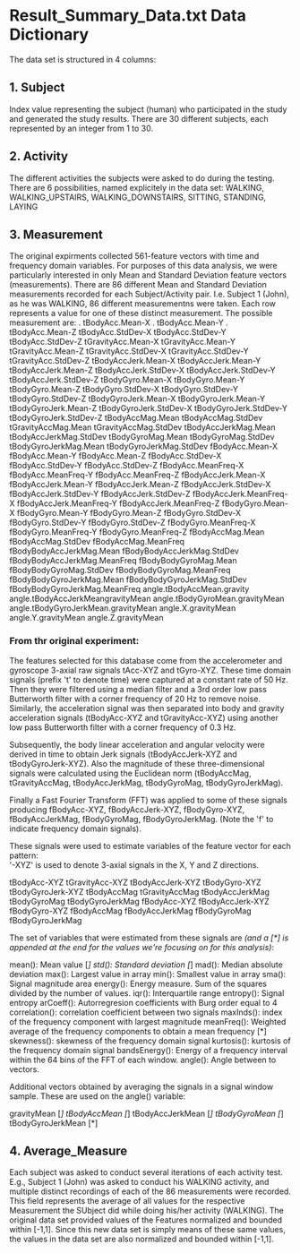# Result_Summary_Data.txt Data Dictionary

The data set is structured in 4 columns:

## 1. Subject
 Index value representing the subject (human) who participated in the study and generated the study results.
 There are 30 different subjects, each represented by an integer from 1 to 30.

## 2. Activity
 The different activities the subjects were asked to do during the testing. There are 6 possibilities, named explicitely in the data set:
 WALKING, WALKING_UPSTAIRS, WALKING_DOWNSTAIRS, SITTING, STANDING, LAYING

## 3. Measurement
 The original expirments collected 561-feature vectors with time and frequency domain variables. For purposes of this data analysis, we were particularly interested in only Mean and Standard Deviation feature vectors (measurements). There are 86 different Mean and Standard Deviation measurements recorded for each Subject/Activity pair. I.e. Subject 1 (John), as he was WALKING, 86 different measurementns were taken. Each row represents a value for one of these distinct measurement. The possible measurement are:
. tBodyAcc.Mean-X
. tBodyAcc.Mean-Y
. tBodyAcc.Mean-Z
    tBodyAcc.StdDev-X
    tBodyAcc.StdDev-Y
    tBodyAcc.StdDev-Z
    tGravityAcc.Mean-X
    tGravityAcc.Mean-Y
    tGravityAcc.Mean-Z
    tGravityAcc.StdDev-X
    tGravityAcc.StdDev-Y
    tGravityAcc.StdDev-Z
    tBodyAccJerk.Mean-X
    tBodyAccJerk.Mean-Y
    tBodyAccJerk.Mean-Z
    tBodyAccJerk.StdDev-X
    tBodyAccJerk.StdDev-Y
    tBodyAccJerk.StdDev-Z
    tBodyGyro.Mean-X
    tBodyGyro.Mean-Y
    tBodyGyro.Mean-Z
    tBodyGyro.StdDev-X
    tBodyGyro.StdDev-Y
    tBodyGyro.StdDev-Z
    tBodyGyroJerk.Mean-X
    tBodyGyroJerk.Mean-Y
    tBodyGyroJerk.Mean-Z
    tBodyGyroJerk.StdDev-X
    tBodyGyroJerk.StdDev-Y
    tBodyGyroJerk.StdDev-Z
    tBodyAccMag.Mean
    tBodyAccMag.StdDev
    tGravityAccMag.Mean
    tGravityAccMag.StdDev
    tBodyAccJerkMag.Mean
    tBodyAccJerkMag.StdDev
    tBodyGyroMag.Mean
    tBodyGyroMag.StdDev
    tBodyGyroJerkMag.Mean
    tBodyGyroJerkMag.StdDev
    fBodyAcc.Mean-X
    fBodyAcc.Mean-Y
    fBodyAcc.Mean-Z
    fBodyAcc.StdDev-X
    fBodyAcc.StdDev-Y
    fBodyAcc.StdDev-Z
    fBodyAcc.MeanFreq-X
    fBodyAcc.MeanFreq-Y
    fBodyAcc.MeanFreq-Z
    fBodyAccJerk.Mean-X
    fBodyAccJerk.Mean-Y
    fBodyAccJerk.Mean-Z
    fBodyAccJerk.StdDev-X
    fBodyAccJerk.StdDev-Y
    fBodyAccJerk.StdDev-Z
    fBodyAccJerk.MeanFreq-X
    fBodyAccJerk.MeanFreq-Y
    fBodyAccJerk.MeanFreq-Z
    fBodyGyro.Mean-X
    fBodyGyro.Mean-Y
    fBodyGyro.Mean-Z
    fBodyGyro.StdDev-X
    fBodyGyro.StdDev-Y
    fBodyGyro.StdDev-Z
    fBodyGyro.MeanFreq-X
    fBodyGyro.MeanFreq-Y
    fBodyGyro.MeanFreq-Z
    fBodyAccMag.Mean
    fBodyAccMag.StdDev
    fBodyAccMag.MeanFreq
    fBodyBodyAccJerkMag.Mean
    fBodyBodyAccJerkMag.StdDev
    fBodyBodyAccJerkMag.MeanFreq
    fBodyBodyGyroMag.Mean
    fBodyBodyGyroMag.StdDev
    fBodyBodyGyroMag.MeanFreq
    fBodyBodyGyroJerkMag.Mean
    fBodyBodyGyroJerkMag.StdDev
    fBodyBodyGyroJerkMag.MeanFreq
    angle.tBodyAccMean.gravity
    angle.tBodyAccJerkMeangravityMean
    angle.tBodyGyroMean.gravityMean
    angle.tBodyGyroJerkMean.gravityMean
    angle.X.gravityMean
    angle.Y.gravityMean
    angle.Z.gravityMean
    
### From thr original experiment: 
The features selected for this database come from the accelerometer and gyroscope 3-axial raw signals tAcc-XYZ and tGyro-XYZ. These time domain signals (prefix 't' to denote time) were captured at a constant rate of 50 Hz. Then they were filtered using a median filter and a 3rd order low pass Butterworth filter with a corner frequency of 20 Hz to remove noise. Similarly, the acceleration signal was then separated into body and gravity acceleration signals (tBodyAcc-XYZ and tGravityAcc-XYZ) using another low pass Butterworth filter with a corner frequency of 0.3 Hz. 

Subsequently, the body linear acceleration and angular velocity were derived in time to obtain Jerk signals (tBodyAccJerk-XYZ and tBodyGyroJerk-XYZ). Also the magnitude of these three-dimensional signals were calculated using the Euclidean norm (tBodyAccMag, tGravityAccMag, tBodyAccJerkMag, tBodyGyroMag, tBodyGyroJerkMag). 

Finally a Fast Fourier Transform (FFT) was applied to some of these signals producing fBodyAcc-XYZ, fBodyAccJerk-XYZ, fBodyGyro-XYZ, fBodyAccJerkMag, fBodyGyroMag, fBodyGyroJerkMag. (Note the 'f' to indicate frequency domain signals). 

These signals were used to estimate variables of the feature vector for each pattern:  
'-XYZ' is used to denote 3-axial signals in the X, Y and Z directions.

tBodyAcc-XYZ
tGravityAcc-XYZ
tBodyAccJerk-XYZ
tBodyGyro-XYZ
tBodyGyroJerk-XYZ
tBodyAccMag
tGravityAccMag
tBodyAccJerkMag
tBodyGyroMag
tBodyGyroJerkMag
fBodyAcc-XYZ
fBodyAccJerk-XYZ
fBodyGyro-XYZ
fBodyAccMag
fBodyAccJerkMag
fBodyGyroMag
fBodyGyroJerkMag

The set of variables that were estimated from these signals are _(and a [*] is appended at the end for the values we're focusing on for this analysis)_: 

mean(): Mean value [*]
std(): Standard deviation [*]
mad(): Median absolute deviation 
max(): Largest value in array
min(): Smallest value in array
sma(): Signal magnitude area
energy(): Energy measure. Sum of the squares divided by the number of values. 
iqr(): Interquartile range 
entropy(): Signal entropy
arCoeff(): Autorregresion coefficients with Burg order equal to 4
correlation(): correlation coefficient between two signals
maxInds(): index of the frequency component with largest magnitude
meanFreq(): Weighted average of the frequency components to obtain a mean frequency [*]
skewness(): skewness of the frequency domain signal 
kurtosis(): kurtosis of the frequency domain signal 
bandsEnergy(): Energy of a frequency interval within the 64 bins of the FFT of each window.
angle(): Angle between to vectors.

Additional vectors obtained by averaging the signals in a signal window sample. These are used on the angle() variable:

gravityMean [*]
tBodyAccMean [*]
tBodyAccJerkMean [*]
tBodyGyroMean [*]
tBodyGyroJerkMean [*]

## 4. Average_Measure
 Each subject was asked to conduct several iterations of each activity test. E.g., Subject 1 (John) was asked to conduct his WALKING activity, and multiple distinct recordings of each of the 86 measurements were recorded. This field represents the average of all values for the respective Measurement the SUbject did while doing his/her activity (WALKING).
 The original data set provided values of the Features normalized and bounded within [-1,1]. Since this new data set is simply means of these same values, the values in the data set are also normalized and bounded within [-1,1].